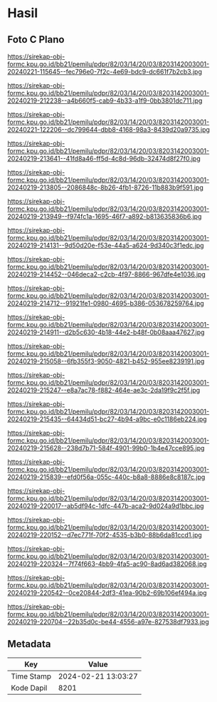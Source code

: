 # Hasil

## Foto C Plano

https://sirekap-obj-formc.kpu.go.id/bb21/pemilu/pdpr/82/03/14/20/03/8203142003001-20240221-115645--fec796e0-7f2c-4e69-bdc9-dc661f7b2cb3.jpg

https://sirekap-obj-formc.kpu.go.id/bb21/pemilu/pdpr/82/03/14/20/03/8203142003001-20240219-212238--a4b660f5-cab9-4b33-a1f9-0bb3801dc711.jpg

https://sirekap-obj-formc.kpu.go.id/bb21/pemilu/pdpr/82/03/14/20/03/8203142003001-20240221-122206--dc799644-dbb8-4168-98a3-8439d20a9735.jpg

https://sirekap-obj-formc.kpu.go.id/bb21/pemilu/pdpr/82/03/14/20/03/8203142003001-20240219-213641--41fd8a46-ff5d-4c8d-96db-32474d8f27f0.jpg

https://sirekap-obj-formc.kpu.go.id/bb21/pemilu/pdpr/82/03/14/20/03/8203142003001-20240219-213805--2086848c-8b26-4fb1-8726-11b883b9f591.jpg

https://sirekap-obj-formc.kpu.go.id/bb21/pemilu/pdpr/82/03/14/20/03/8203142003001-20240219-213949--f974fc1a-1695-46f7-a892-b813635836b6.jpg

https://sirekap-obj-formc.kpu.go.id/bb21/pemilu/pdpr/82/03/14/20/03/8203142003001-20240219-214131--9d50d20e-f53e-44a5-a624-9d340c3f1edc.jpg

https://sirekap-obj-formc.kpu.go.id/bb21/pemilu/pdpr/82/03/14/20/03/8203142003001-20240219-214452--046deca2-c2cb-4f97-8866-967dfe4e1036.jpg

https://sirekap-obj-formc.kpu.go.id/bb21/pemilu/pdpr/82/03/14/20/03/8203142003001-20240219-214712--91921fe1-0980-4695-b386-053678259764.jpg

https://sirekap-obj-formc.kpu.go.id/bb21/pemilu/pdpr/82/03/14/20/03/8203142003001-20240219-214911--d2b5c630-4b18-44e2-b48f-0b08aaa47627.jpg

https://sirekap-obj-formc.kpu.go.id/bb21/pemilu/pdpr/82/03/14/20/03/8203142003001-20240219-215058--6fb355f3-9050-4821-b452-955ee8239191.jpg

https://sirekap-obj-formc.kpu.go.id/bb21/pemilu/pdpr/82/03/14/20/03/8203142003001-20240219-215247--e8a7ac78-f882-464e-ae3c-2da19f9c2f5f.jpg

https://sirekap-obj-formc.kpu.go.id/bb21/pemilu/pdpr/82/03/14/20/03/8203142003001-20240219-215435--64434d51-bc27-4b94-a9bc-e0c1186eb224.jpg

https://sirekap-obj-formc.kpu.go.id/bb21/pemilu/pdpr/82/03/14/20/03/8203142003001-20240219-215628--238d7b71-584f-4901-99b0-1b4e47cce895.jpg

https://sirekap-obj-formc.kpu.go.id/bb21/pemilu/pdpr/82/03/14/20/03/8203142003001-20240219-215839--efd0f56a-055c-440c-b8a8-8886e8c8187c.jpg

https://sirekap-obj-formc.kpu.go.id/bb21/pemilu/pdpr/82/03/14/20/03/8203142003001-20240219-220017--ab5df94c-1dfc-447b-aca2-9d024a9d1bbc.jpg

https://sirekap-obj-formc.kpu.go.id/bb21/pemilu/pdpr/82/03/14/20/03/8203142003001-20240219-220152--d7ec771f-70f2-4535-b3b0-88b6da81ccd1.jpg

https://sirekap-obj-formc.kpu.go.id/bb21/pemilu/pdpr/82/03/14/20/03/8203142003001-20240219-220324--7f74f663-4bb9-4fa5-ac90-8ad6ad382068.jpg

https://sirekap-obj-formc.kpu.go.id/bb21/pemilu/pdpr/82/03/14/20/03/8203142003001-20240219-220542--0ce20844-2df3-41ea-90b2-69b106ef494a.jpg

https://sirekap-obj-formc.kpu.go.id/bb21/pemilu/pdpr/82/03/14/20/03/8203142003001-20240219-220704--22b35d0c-be44-4556-a97e-827538df7933.jpg


## Metadata

| Key        | Value               |
| ---------- | ------------------- |
| Time Stamp | 2024-02-21 13:03:27 |
| Kode Dapil | 8201                |



